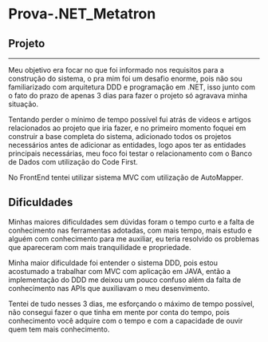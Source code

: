 # Prova-.NET_Metatron

<h2>Projeto</h2>
<hr>
<p>Meu objetivo era focar no que foi informado nos requisitos para a construção do sistema, o pra mim foi um desafio enorme, pois não sou familiarizado com arquitetura DDD e programação em .NET, isso junto com o fato do prazo de apenas 3 dias para fazer o projeto só agravava minha situação.</p>
<p>Tentando perder o mínimo de tempo possível fui atrás de videos e artigos relacionados ao projeto que iria fazer, e no primeiro momento foquei em construir a base completa do sistema, adicionado todos os projetos necessários antes de adicionar as entidades, logo apos ter as entidades principais necessárias, meu foco foi testar o relacionamento com o Banco de Dados com utilização do Code First.</p>
<p>No FrontEnd tentei utilizar sistema MVC com utilização de AutoMapper.</p>
<h2>Dificuldades</h2>
<p>Minhas maiores dificuldades sem dúvidas foram o tempo curto e a falta de conhecimento nas ferramentas adotadas, com mais tempo, mais estudo e alguém com conhecimento para me auxiliar, eu teria resolvido os problemas que apareceram com mais tranquilidade e propriedade.</p>
<p>Minha maior dificuldade foi entender o sistema DDD, pois estou acostumado a trabalhar com MVC com aplicação em JAVA, então a implementação do DDD me deixou um pouco confuso além da falta de conhecimento nas APIs que auxiliavam o meu desenvimento.</p>
<p>Tentei de tudo nesses 3 dias, me esforçando o máximo de tempo possível, não consegui fazer o que tinha em mente por conta do tempo, pois conhecimento você adquire com o tempo e com a capacidade de ouvir quem tem mais conhecimento.</p>
